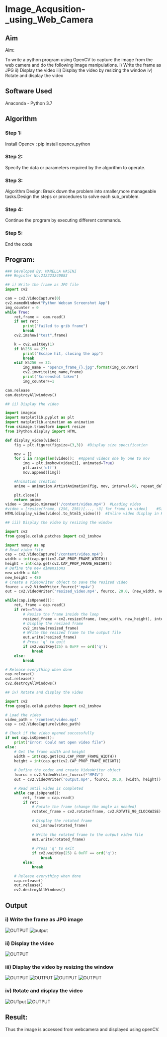# Image_Acqusition-_using_Web_Camera
## Aim
 
Aim:
 
To write a python program using OpenCV to capture the image from the web camera and do the following image manipulations.
i) Write the frame as JPG 
ii) Display the video 
iii) Display the video by resizing the window
iv) Rotate and display the video

## Software Used
Anaconda - Python 3.7
## Algorithm
### Step 1:
Install Opencv : pip install opencv_python
### Step 2:
Specify the data or parameters required by the algorithm to operate.

### Step 3:
Algorithm Design: Break down the problem into smaller,more manageable tasks.Design the steps or procedures to solve each sub_problem.

### Step 4:
Continue the program by executing different commands.

### Step 5:
End the code

## Program:
``` Python
### Developed By: MARELLA HASINI
### Register No:212223240083

## i) Write the frame as JPG file
import cv2

cam = cv2.VideoCapture(0)
cv2.namedWindow("Python Webcam Screenshot App")
img_counter = 0
while True:
    ret,frame =  cam.read()
    if not ret:
        print("failed to grib frame")
        break
    cv2.imshow("test",frame)

    k = cv2.waitKey(1)
    if k%256 == 27:
        print("Escape hit, closing the app")
        break
    elif k%256 == 32:
        img_name = "opencv_frame_{}.jpg".format(img_counter)
        cv2.imwrite(img_name,frame)
        print("Screenshot taken")
        img_counter+=1

cam.release
cam.destroyAllwindows()

## ii) Display the video

import imageio
import matplotlib.pyplot as plt
import matplotlib.animation as animation
from skimage.transform import resize
from IPython.display import HTML

def display_video(video):
    fig = plt.figure(figsize=(3,3))  #Display size specification

    mov = []
    for i in range(len(video)):  #Append videos one by one to mov
        img = plt.imshow(video[i], animated=True)
        plt.axis('off')
        mov.append([img])

    #Animation creation
    anime = animation.ArtistAnimation(fig, mov, interval=50, repeat_delay=1000)

    plt.close()
    return anime
video = imageio.mimread('/content/video.mp4')  #Loading video
#video = [resize(frame, (256, 256))[..., :3] for frame in video]    #Size adjustment (if necessary)
HTML(display_video(video).to_html5_video())  #Inline video display in HTML5

## iii) Display the video by resizing the window

import cv2
from google.colab.patches import cv2_imshow

import numpy as np
# Read video file
cap = cv2.VideoCapture('/content/video.mp4')
width = int(cap.get(cv2.CAP_PROP_FRAME_WIDTH))
height = int(cap.get(cv2.CAP_PROP_FRAME_HEIGHT))
# Define the new dimensions
new_width = 640
new_height = 480
# Create a VideoWriter object to save the resized video
fourcc = cv2.VideoWriter_fourcc(*'mp4v')
out = cv2.VideoWriter('resized_video.mp4', fourcc, 20.0, (new_width, new_height))

while(cap.isOpened()):
    ret, frame = cap.read()
    if ret==True:
        # Resize the frame inside the loop
        resized_frame = cv2.resize(frame, (new_width, new_height), interpolation = cv2.INTER_LINEAR)
        # Display the resized frame
        cv2_imshow(resized_frame)
        # Write the resized frame to the output file
        out.write(resized_frame)
        # Press 'q' to quit
        if cv2.waitKey(25) & 0xFF == ord('q'):
            break
    else:
        break

# Release everything when done
cap.release()
out.release()
cv2.destroyAllWindows()

## iv) Rotate and display the video

import cv2
from google.colab.patches import cv2_imshow

# Load the video
video_path = '/content/video.mp4'
cap = cv2.VideoCapture(video_path)

# Check if the video opened successfully
if not cap.isOpened():
    print("Error: Could not open video file")
else:
    # Get the frame width and height
    width = int(cap.get(cv2.CAP_PROP_FRAME_WIDTH))
    height = int(cap.get(cv2.CAP_PROP_FRAME_HEIGHT))
    
    # Define the codec and create VideoWriter object
    fourcc = cv2.VideoWriter_fourcc(*'MP4V')
    out = cv2.VideoWriter('output.mp4', fourcc, 30.0, (width, height))

    # Read until video is completed
    while cap.isOpened():
        ret, frame = cap.read()
        if ret:
            # Rotate the frame (change the angle as needed)
            rotated_frame = cv2.rotate(frame, cv2.ROTATE_90_CLOCKWISE)
            
            # Display the rotated frame
            cv2_imshow(rotated_frame)
            
            # Write the rotated frame to the output video file
            out.write(rotated_frame)
            
            # Press 'q' to exit
            if cv2.waitKey(25) & 0xFF == ord('q'):
                break
        else:
            break

    # Release everything when done
    cap.release()
    out.release()
    cv2.destroyAllWindows()

```
## Output

### i) Write the frame as JPG image
![OUTPUT](1(app.py).png)
![output](1(2).png)

### ii) Display the video
![OUTPUT](2(5).png)

### iii) Display the video by resizing the window
![OUTPUT](3.png)
![OUTPUT](2(1).png)
![OUTPUT](2(2).png)
![OUTPUT](2(3).png)
### iv) Rotate and display the video
![OUTput](4(img).png)
![OUTPUT](3(1)-1.png)


## Result:
Thus the image is accessed from webcamera and displayed using openCV.
